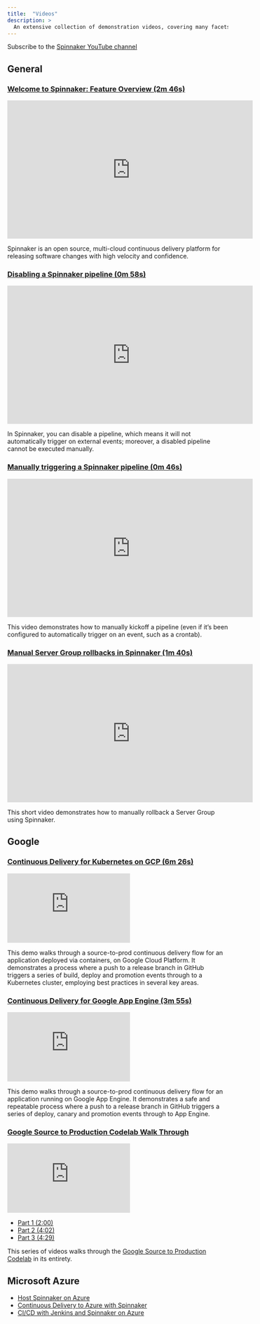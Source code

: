 ```yaml
---
title:  "Videos"
description: >
  An extensive collection of demonstration videos, covering many facets of Spinnaker use.
---
```


Subscribe to the [Spinnaker YouTube
channel](https://www.youtube.com/channel/UCcxQbw8kT1-FRhFhO2QCetg)

## General

### <a href="https://youtu.be/dwdVwE52KkU" target="_blank">Welcome to Spinnaker: Feature Overview (2m 46s)</a>

<iframe width="560" height="315" src="https://www.youtube.com/embed/dwdVwE52KkU" frameborder="0" allowfullscreen></iframe>

Spinnaker is an open source, multi-cloud continuous delivery platform for releasing software changes with high velocity and confidence.


### <a href="https://youtu.be/fYtGL6oq13o" target="_blank">Disabling a Spinnaker pipeline (0m 58s)</a>

<iframe width="560" height="315" src="https://www.youtube.com/embed/fYtGL6oq13o" frameborder="0" allowfullscreen></iframe>

In Spinnaker, you can disable a pipeline, which means it will not automatically trigger on external events; moreover, a disabled pipeline cannot be executed manually.


### <a href="https://youtu.be/tPy5EEFdcTA" target="_blank">Manually triggering a Spinnaker pipeline (0m 46s)</a>

<iframe width="560" height="315" src="https://www.youtube.com/embed/tPy5EEFdcTA" frameborder="0" allowfullscreen></iframe>

This video demonstrates how to manually kickoff a pipeline (even if it’s been configured to automatically trigger on an event, such as a crontab).


### <a href="https://youtu.be/1JM-fjGZZH8" target="_blank">Manual Server Group rollbacks in Spinnaker (1m 40s)</a>

<iframe width="560" height="315" src="https://www.youtube.com/embed/1JM-fjGZZH8" frameborder="0" allowfullscreen></iframe>

This short video demonstrates how to manually rollback a Server Group using
Spinnaker.


## Google

### <a href="https://youtu.be/aubbyQ60W2U" target="_blank">Continuous Delivery for Kubernetes on GCP (6m 26s)</a>

<iframe width="280" height="158" src="https://www.youtube.com/embed/aubbyQ60W2U" frameborder="0" allowfullscreen></iframe>

This demo walks through a source-to-prod continuous delivery flow for an application deployed via containers, on Google Cloud Platform. It demonstrates a process where a push to a release branch in GitHub triggers a series of build, deploy and promotion events through to a Kubernetes cluster, employing best practices in several key areas.


### <a href="https://youtu.be/pOPgTHz_nYw" target="_blank">Continuous Delivery for Google App Engine (3m 55s)</a>

<iframe width="280" height="158" src="https://www.youtube.com/embed/pOPgTHz_nYw" frameborder="0" allowfullscreen></iframe>

This demo walks through a source-to-prod continuous delivery flow for an application running on Google App Engine. It demonstrates a safe and repeatable process where a push to a release branch in GitHub triggers a series of deploy, canary and promotion events through to App Engine.


### <a href="https://www.youtube.com/watch?v=N9VnJlKn734&list=PL4yLrwUObNkttE526AAj_ykc5UlIPjz8m&index=1" target="_blank">Google Source to Production Codelab Walk Through</a>

<iframe width="280" height="158" src="https://www.youtube.com/embed/N9VnJlKn734?list=PL4yLrwUObNkttE526AAj_ykc5UlIPjz8m" frameborder="0" allowfullscreen></iframe>

* <a href="https://youtu.be/N9VnJlKn734?list=PL4yLrwUObNkttE526AAj_ykc5UlIPjz8m" target="_blank">Part 1 (2:00)</a>
* <a href="https://youtu.be/pD8AVPnQ8hI?list=PL4yLrwUObNkttE526AAj_ykc5UlIPjz8m" target="_blank">Part 2 (4:02)</a>
* <a href="https://youtu.be/kE_hyPtgKQU?list=PL4yLrwUObNkttE526AAj_ykc5UlIPjz8m" target="_blank">Part 3 (4:29)</a>

This series of videos walks through the [Google Source to Production Codelab]() in its entirety.


## Microsoft Azure

* [Host Spinnaker on Azure](https://channel9.msdn.com/Shows/Azure-Friday/Host-Spinnaker-on-Azure)
* [Continuous Delivery to Azure with Spinnaker](https://channel9.msdn.com/Shows/Azure-Friday/Using-Spinnakers-Release-Pipeline-for-CD-to-Azure)
* [CI/CD with Jenkins and Spinnaker on Azure](https://channel9.msdn.com/Events/Build/2017/P4104)